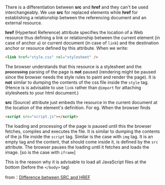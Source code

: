 There is a differentiation between **src** and **href** and they can't be used interchangeably. We use **src** for replaced elements while **href** for establishing a relationship between the referencing document and an external resource.   

**href** (Hypertext Reference) attribute specifies the location of a Web resource thus defining a link or relationship between the current element (in case of anchor `a`) or current document (in case of `link`) and the destination anchor or resource defined by this attribute. When we write:   

```html
<link href="style.css" rel="stylesheet" />
```

The browser understands that this resource is a stylesheet and the ~~processing~~ parsing of the page is **not** paused (rendering might be paused since the browser needs the style rules to paint and render the page). It is **not** similar to dumping the contents of the css file inside the `style` tag. (Hence is is advisable to use `link` rather than `@import` for attaching stylesheets to your html document.)   

**src** (Source) attribute just embeds the resource in the current document at the location of the element's definition. For eg. When the browser finds   

```html
<script src="script.js"></script>
```
The loading and processing of the page is paused until this the browser fetches, compiles and executes the file. It is similar to dumping the contents of the js file inside the `script` tag. Similar is the case with `img` tag. It is an empty tag and the content, that should come inside it, is defined by the `src` attribute. The browser pauses the loading until it fetches and loads the image. [so is the case with `iframe`]   

This is the reason why it is advisable to load all JavaScript files at the bottom (before the `</body>` tag)   

from：[Difference between SRC and HREF](https://stackoverflow.com/questions/3395359/difference-between-src-and-href)